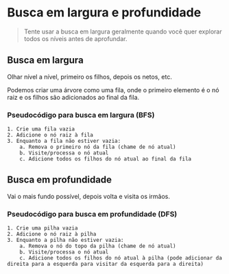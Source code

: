 # Busca em largura e profundidade

> Tente usar a busca em largura geralmente quando você quer explorar todos os níveis antes de aprofundar.

## Busca em largura

Olhar nível a nível, primeiro os filhos, depois os netos, etc.

Podemos criar uma árvore como uma fila, onde o primeiro elemento é o nó raiz e os filhos são adicionados ao final da fila.

### Pseudocódigo para busca em largura (BFS)
```
1. Crie uma fila vazia
2. Adicione o nó raiz à fila
3. Enquanto a fila não estiver vazia:
    a. Remova o primeiro nó da fila (chame de nó atual)
    b. Visite/processa o nó atual
    c. Adicione todos os filhos do nó atual ao final da fila
```
## Busca em profundidade

Vai o mais fundo possível, depois volta e visita os irmãos.

### Pseudocódigo para busca em profundidade (DFS)

```
1. Crie uma pilha vazia
2. Adicione o nó raiz à pilha
3. Enquanto a pilha não estiver vazia:
    a. Remova o nó do topo da pilha (chame de nó atual)
    b. Visite/processa o nó atual
    c. Adicione todos os filhos do nó atual à pilha (pode adicionar da direita para a esquerda para visitar da esquerda para a direita)

``` 
